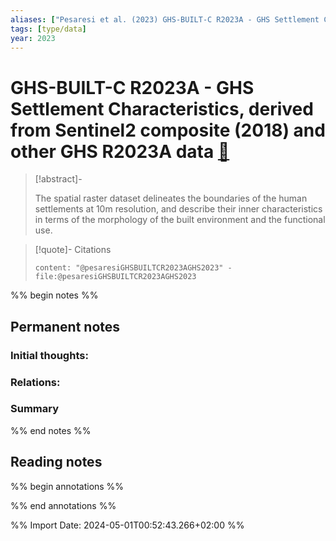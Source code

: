 ```yaml
---
aliases: ["Pesaresi et al. (2023) GHS-BUILT-C R2023A - GHS Settlement Characteristics, derived from Sentinel2 composite (2018) and other GHS R2023A data"]
tags: [type/data]
year: 2023
---
```

# GHS-BUILT-C R2023A - GHS Settlement Characteristics, derived from Sentinel2 composite (2018) and other GHS R2023A data [📖](zotero://select/library/items/YQ3TZJL8)

> [!abstract]-
> 
> The spatial raster dataset delineates the boundaries of the human settlements at 10m resolution, and describe their inner characteristics in terms of the morphology of the built environment and the functional use.
> 

> [!quote]- Citations
> 
> ```query
> content: "@pesaresiGHSBUILTCR2023AGHS2023" -file:@pesaresiGHSBUILTCR2023AGHS2023
> ```

%% begin notes %%
## Permanent notes
### Initial thoughts:


### Relations:


### Summary


%% end notes %%
## Reading notes
%% begin annotations %%

%% end annotations %%



%% Import Date: 2024-05-01T00:52:43.266+02:00 %%
